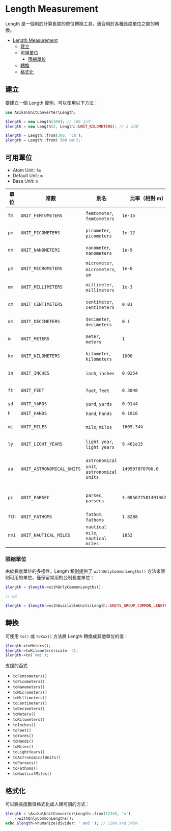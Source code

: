 # Length Measurement

Length 是一個用於計算長度的單位轉換工具，適合用於各種長度單位之間的轉換。

<!-- TOC -->
* [Length Measurement](#length-measurement)
  * [建立](#建立)
  * [可用單位](#可用單位)
    * [限縮單位](#限縮單位)
  * [轉換](#轉換)
  * [格式化](#格式化)
<!-- TOC -->

## 建立

要建立一個 Length 實例，可以使用以下方法：

```php
use Asika\UnitConverter\Length;

$length = new Length(100); // 100 公尺
$length = new Length(2, Length::UNIT_KILOMETERS); // 2 公里

$length = Length::from(300, 'cm');
$length = Length::from('300 cm');
```

## 可用單位

- Atom Unit: `fm`
- Default Unit: `m`
- Base Unit: `m`

| 單位    | 常數                        | 別名                                        | 比率（相對 m）               | 說明   |
|-------|---------------------------|-------------------------------------------|------------------------|------|
| `fm`  | `UNIT_FEMTOMETERS`        | `femtometer`, `femtometers`               | `1e-15`                | 飛米   |
| `pm`  | `UNIT_PICOMETERS`         | `picometer`, `picometers`                 | `1e-12`                | 皮米   |
| `nm`  | `UNIT_NANOMETERS`         | `nanometer`, `nanometers`                 | `1e-9`                 | 奈米   |
| `μm`  | `UNIT_MICROMETERS`        | `micrometer`, `micrometers`, `um`         | `1e-6`                 | 微米   |
| `mm`  | `UNIT_MILLIMETERS`        | `millimeter`, `millimeters`               | `1e-3`                 | 毫米   |
| `cm`  | `UNIT_CENTIMETERS`        | `centimeter`, `centimeters`               | `0.01`                 | 公分   |
| `dm`  | `UNIT_DECIMETERS`         | `decimeter`, `decimeters`                 | `0.1`                  | 分米   |
| `m`   | `UNIT_METERS`             | `meter`, `meters`                         | `1`                    | 公尺   |
| `km`  | `UNIT_KILOMETERS`         | `kilometer`, `kilometers`                 | `1000`                 | 公里   |
| `in`  | `UNIT_INCHES`             | `inch`, `inches`                          | `0.0254`               | 英吋   |
| `ft`  | `UNIT_FEET`               | `foot`, `feet`                            | `0.3048`               | 英呎   |
| `yd`  | `UNIT_YARDS`              | `yard`, `yards`                           | `0.9144`               | 碼    |
| `h`   | `UNIT_HANDS`              | `hand`, `hands`                           | `0.1016`               | 手    |
| `mi`  | `UNIT_MILES`              | `mile`, `miles`                           | `1609.344`             | 英里   |
| `ly`  | `UNIT_LIGHT_YEARS`        | `light year`, `light years`               | `9.461e15`             | 光年   |
| `au`  | `UNIT_ASTRONOMICAL_UNITS` | `astronomical unit`, `astronomical units` | `149597870700.0`       | 天文單位 |
| `pc`  | `UNIT_PARSEC`             | `parsec`, `parsecs`                       | `3.085677581491367e16` | 秒差距  |
| `fth` | `UNIT_FATHOMS`            | `fathom`, `fathoms`                       | `1.8288`               | 噚    |
| `nmi` | `UNIT_NAUTICAL_MILES`     | `nautical mile`, `nautical miles`         | `1852`                 | 海里   |

### 限縮單位

由於長度單位的多樣性，Length 類別提供了 `withOnlyCommonLengths()` 方法來限制可用的單位，僅保留常用的公制長度單位：

```php
$length = $length->withOnlyCommonLengths();

// OR

$length = $length->withAvailableUnits(Length::UNITS_GROUP_COMMON_LENGTHS);
```

## 轉換

可使用 `to()` 或 `toXxx()` 方法將 Length 轉換成其他單位的值：

```php
$length->toMeters();
$length->toKilometers(scale: 4);
$length->to('nmi');
```

支援的函式

- `toFemtometers()`
- `toPicometers()`
- `toNanometers()`
- `toMicrometers()`
- `toMillimeters()`
- `toCentimeters()`
- `toDecimeters()`
- `toMeters()`
- `toKilometers()`
- `toInches()`
- `toFeet()`
- `toYards()`
- `toHands()`
- `toMiles()`
- `toLightYears()`
- `toAstronomicalUnits()`
- `toParsecs()`
- `toFathoms()`
- `toNauticalMiles()`

## 格式化

可以將長度數值格式化成人類可讀的方式：

```php
$length = \Asika\UnitConverter\Length::from(12345, 'm')
    ->withOnlyCommonLengths();
echo $length->humanize(divider: ' and '); // 12km and 345m
```



